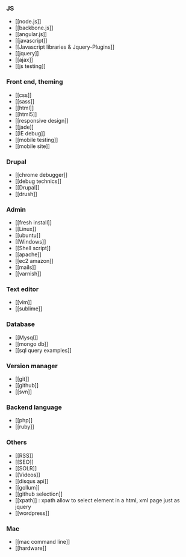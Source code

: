 ### JS
* [[node.js]]
* [[backbone.js]]
* [[angular.js]]   
* [[javascript]]
* [[Javascript libraries & Jquery-Plugins]]
* [[jquery]]
* [[ajax]]
* [[js testing]]

### Front end, theming 
* [[css]]
* [[sass]]
* [[html]]
* [[html5]]
* [[responsive design]]
* [[jade]]
* [[IE debug]]
* [[mobile testing]] 
* [[mobile site]]

### Drupal
* [[chrome debugger]]
* [[debug technics]]
* [[Drupal]]
* [[drush]]

### Admin
* [[fresh install]]
* [[Linux]]
* [[ubuntu]]
* [[Windows]]
* [[Shell script]]
* [[apache]]
* [[ec2 amazon]]
* [[mails]]
* [[varnish]]

### Text editor
* [[vim]]
* [[sublime]]

### Database
* [[Mysql]]
* [[mongo db]]
* [[sql query examples]]

### Version manager
* [[git]]
* [[github]]
* [[svn]]

### Backend language
* [[php]]
* [[ruby]]

### Others
* [[RSS]]
* [[SEO]]
* [[SOLR]]
* [[Videos]]
* [[disqus api]]
* [[gollum]]
* [[github selection]]
* [[xpath]] : xpath allow to select element in a html, xml page just as jquery
* [[wordpress]]

### Mac
* [[mac command line]]
* [[hardware]]